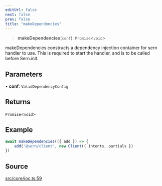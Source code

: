 ```yaml
---
editUrl: false
next: false
prev: false
title: "makeDependencies"
---
```


> **makeDependencies**(`conf`): `Promise`\<`void`\>

makeDependencies constructs a dependency injection container for sern handler to use.
This is required to start the handler, and is to be called before Sern.init.

## Parameters

• **conf**: `ValidDependencyConfig`

## Returns

`Promise`\<`void`\>

## Example

```ts
await makeDependencies(({ add }) => {
    add('@sern/client', new Client({ intents, partials }) 
})
```

## Source

[src/core/ioc.ts:59](https://github.com/sern-handler/handler/blob/3e9b9229c8e4036aa031b2eb106ad88a9cfb5a7b/src/core/ioc.ts#L59)
